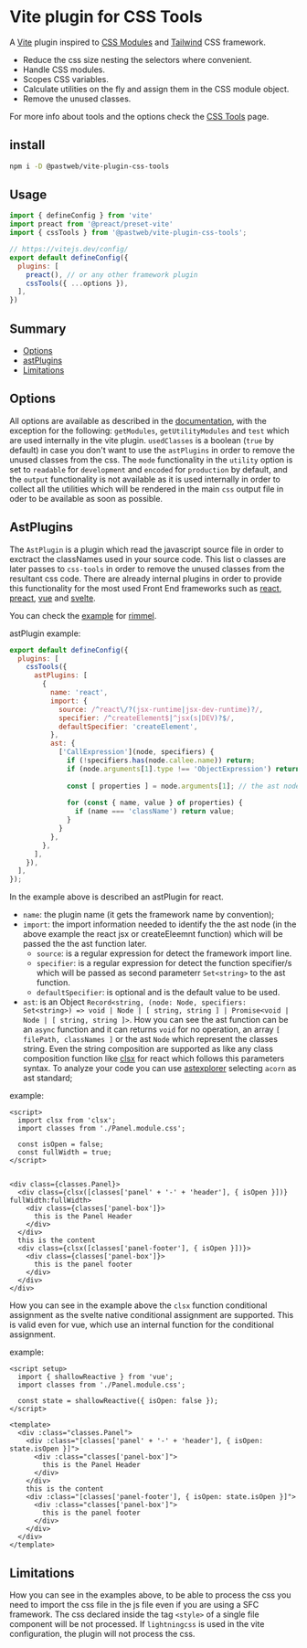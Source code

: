 # Vite plugin for CSS Tools
A [Vite] plugin inspired to [CSS Modules] and [Tailwind] CSS framework.

[vite]: https://github.com/vitejs/vite
[css modules]: https://github.com/css-modules/css-modules
[tailwind]: https://github.com/tailwindlabs/tailwindcss

* Reduce the css size nesting the selectors where convenient.
* Handle CSS modules.
* Scopes CSS variables.
* Calculate utilities on the fly and assign them in the CSS module object.
* Remove the unused classes.

For more info about tools and the options check the [CSS Tools](https://github.com/pastweb/css-tools) page.

## install
```bash
npm i -D @pastweb/vite-plugin-css-tools
```

## Usage
```js
import { defineConfig } from 'vite'
import preact from '@preact/preset-vite'
import { cssTools } from '@pastweb/vite-plugin-css-tools';

// https://vitejs.dev/config/
export default defineConfig({
  plugins: [
    preact(), // or any other framework plugin
    cssTools({ ...options }),
  ],
})
```
## Summary
* [Options](#options)  
* [astPlugins](#astPlugins)
* [Limitations](#limitations)

## Options
All options are available as described in the [documentation](https://github.com/pastweb/css-tools), with the exception for the following:
`getModules`, `getUtilityModules` and `test` which are used internally in the vite plugin.
`usedClasses` is a boolean (`true` by default) in case you don't want to use the `astPlugins` in order to remove the unused classes from the css.
The `mode` functionality in the `utility` option is set to `readable` for `development` and `encoded` for `production` by default, and the `output` functionality is not available
as it is used internally in order to collect all the utilities which will be rendered in the main `css` output file in oder to be available as soon as possible.

## AstPlugins
The `AstPlugin` is a plugin which read the javascript source file in order to exctract the classNames used in your source code.
This list o classes are later passes to `css-tools` in order to remove the unused classes from the resultant css code.
There are already internal plugins in order to provide this functionality for the most used Front End frameworks such as [react](https://github.com/facebook/react), [preact](https://github.com/preactjs/preact), [vue](https://github.com/vuejs) and [svelte](https://github.com/sveltejs/svelte).

You can check the [example](https://github.com/pastweb/css-tools/tree/master/packages/vite/examples/rimmel) for [rimmel](https://github.com/ReactiveHTML/rimmel).

astPlugin example:
```js
export default defineConfig({
  plugins: [
    cssTools({
      astPlugins: [
        {
          name: 'react',
          import: {
            source: /^react\/?(jsx-runtime|jsx-dev-runtime)?/,
            specifier: /^createElement$|^jsx(s|DEV)?$/,
            defaultSpecifier: 'createElement',
          },
          ast: {
            ['CallExpression'](node, specifiers) {
              if (!specifiers.has(node.callee.name)) return;
              if (node.arguments[1].type !== 'ObjectExpression') return;
              
              const [ properties ] = node.arguments[1]; // the ast node representing the props object
              
              for (const { name, value } of properties) {
                if (name === 'className') return value;
              }
            }
          },
        },
      ],
    }),
  ],
});
```

In the example above is described an astPlugin for react.
* `name`: the plugin name (it gets the framework name by convention);
* `import`: the import information needed to identify the the ast node (in the above example the react jsx or createEleemnt function) which will be passed the the ast function later.
  * `source`: is a regular expression for detect the framework import line.
  * `specifier`: is a regular expression for detect the function specifier/s which will be passed as second parameterr `Set<string>` to the ast function.
  * `defaultSpecifier`: is optional and is the default value to be used.
* `ast`: is an Object `Record<string, (node: Node, specifiers: Set<string>) => void | Node | [ string, string ] | Promise<void | Node | [ string, string ]>`.
How you can see the ast function can be an `async` function and it can returns `void` for no operation, an array `[ filePath, classNames ]` or the ast `Node` which represent the classes string.
Even the string composition are supported as like any class composition function like [clsx](https://github.com/lukeed/clsx) for react which follows this parameters syntax.
To analyze your code you can use [astexplorer](https://astexplorer.net/) selecting `acorn` as ast standard;

example:
```svelte
<script>
  import clsx from 'clsx';
  import classes from './Panel.module.css';

  const isOpen = false;
  const fullWidth = true;
</script>


<div class={classes.Panel}>
  <div class={clsx([classes['panel' + '-' + 'header'], { isOpen }])} fullWidth:fullWidth>
    <div class={classes['panel-box']}>
      this is the Panel Header
    </div>
  </div>
  this is the content
  <div class={clsx([classes['panel-footer'], { isOpen }])}>
    <div class={classes['panel-box']}>
      this is the panel footer
    </div>
  </div>
</div>
```
How you can see in the example above the `clsx` function conditional assignment as the svelte native conditional assignment are supported.
This is valid even for vue, which use an internal function for the conditional assignment.

example:
```vue
<script setup>
  import { shallowReactive } from 'vue';
  import classes from './Panel.module.css';

  const state = shallowReactive({ isOpen: false });
</script>

<template>
  <div :class="classes.Panel">
    <div :class="[classes['panel' + '-' + 'header'], { isOpen: state.isOpen }]">
      <div :class="classes['panel-box']">
        this is the Panel Header
      </div>
    </div>
    this is the content
    <div :class="[classes['panel-footer'], { isOpen: state.isOpen }]">
      <div :class="classes['panel-box']">
        this is the panel footer
      </div>
    </div>
  </div>
</template>
```

## Limitations
How you can see in the examples above, to be able to process the css you need to import the css file in the js file even if you are using a SFC framework.
The css declared inside the tag `<style>` of a single file component will be not processed.
If `lightningcss` is used in the vite configuration, the plugin will not process the css.
